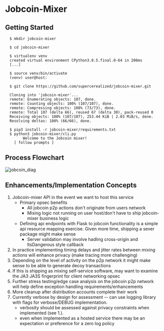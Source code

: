 # Jobcoin-Mixer

## Getting Started

```
  $ mkdir jobcoin-mixer

  $ cd jobcoin-mixer

  $ virtualenv venv
  created virtual environment CPython3.8.5.final.0-64 in 206ms
  [...]

  $ source venv/bin/activate
  (venv) user@host:

  $ git clone https://github.com/supercerealized/jobcoin-mixer.git

  Cloning into 'jobcoin-mixer'...
  remote: Enumerating objects: 107, done.
  remote: Counting objects: 100% (107/107), done.
  remote: Compressing objects: 100% (73/73), done.
  remote: Total 107 (delta 66), reused 67 (delta 30), pack-reused 0
  Receiving objects: 100% (107/107), 253.44 KiB | 2.03 MiB/s, done.
  Resolving deltas: 100% (66/66), done.

  $ pip3 install -r jobcoin-mixer/requirements.txt
  $ python3 jobcoin-mixer/cli.py 
    	Welcome to the Jobcoin mixer!
	[ follow prompts ]

```

## Process Flowchart
![jobcoin_diag](https://user-images.githubusercontent.com/82118903/115753675-74b75e80-a369-11eb-82f6-1cc68dd9af8b.png)

## Enhancements/Implementation Concepts
1. Jobcoin-mixer API in the event we want to host this service
	* Primary opsec benefits
		* All jobcoin p2p actions don't originate from users network
		* Mixing logic not running on user host/don't have to ship jobcoin-mixer business logic
	* Defining api endpoints with Flask to jobcoin functionality is a simple api resource mapping exercise. Given more time, shipping a sever package might make sense
		* Server validation may involve hadling cross-origin and ItsDangerous style callback 
2. In practice implementing timing delays and jitter rates between mixing actions will enhance privacy (make tracing more challenging)
3. Depending on the level of activity on the p2p network it might make sense to be able to generate decoy transactions
4. If this is shipping as mixing self-service software, may want to examine the JA3 JA3S fingerprint for client networking opsec
5. Further stress testing/edge case analysis on the jobcoin p2p network will help define exception handling requirements/enhancements
6. More cleanup after distribution accounts complete their work  
7. Currently verbose by design for assessment -- can use logging library with flags for verbose/DEBUG implementation.
	* verbosity should be assessed against privacy constraints when implemented (see 1.).
	* even when implemented as a hosted service there may be an expectation or preference for a zero log policy
